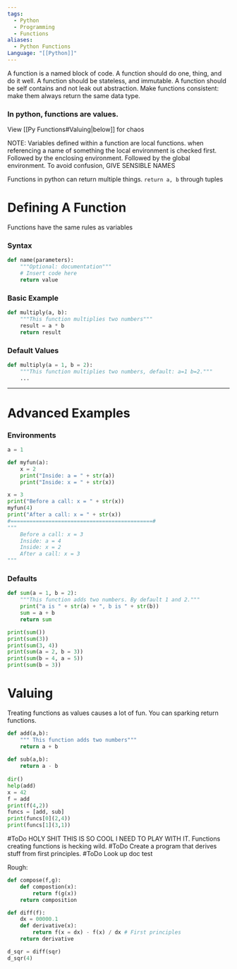 ```yaml
---
tags:
  - Python
  - Programming
  - Functions
aliases:
  - Python Functions
Language: "[[Python]]"
---
```

A function is a named block of code.
A function should do one, thing, and do it well.
A function should be stateless, and immutable.
A function should be self contains and not leak out abstraction.
Make functions consistent: make them always return the same data type.
### In python, functions are values.
View [[Py Functions#Valuing|below]] for chaos

NOTE: Variables defined within a function are local functions.
	when referencing a name of something the local environment is checked first. Followed by the enclosing environment. Followed by the global environment.
	To avoid confusion, GIVE SENSIBLE NAMES

Functions in python can return multiple things. `return a, b` through tuples 
# Defining A Function
Functions have the same rules as variables
### Syntax
```python
def name(parameters):
	"""Optional: documentation"""
	# Insert code here
	return value
```
### Basic Example
```python
def multiply(a, b):
	"""This function multiplies two numbers"""
	result = a * b
	return result
```
### Default Values
```python
def multiply(a = 1, b = 2):
	"""This function multiplies two numbers, default: a=1 b=2."""
	...
```

---
# Advanced Examples
### Environments
```python
a = 1

def myfun(a):
	x = 2
	print("Inside: a = " + str(a))
	print("Inside: x = " + str(x))

x = 3
print("Before a call: x = " + str(x))
myfun(4)
print("After a call: x = " + str(x))
#=============================================#
"""
	Before a call: x = 3
	Inside: a = 4
	Inside: x = 2
	After a call: x = 3
"""
```
### Defaults
```python
def sum(a = 1, b = 2):
	"""This function adds two numbers. By default 1 and 2."""
	print("a is " + str(a) + ", b is " + str(b))
	sum = a + b
	return sum

print(sum())
print(sum(3))
print(sum(3, 4))
print(sum(a = 2, b = 3))
print(sum(b = 4, a = 5))
print(sum(b = 3))
```
# Valuing
Treating functions as values causes a lot of fun.
You can sparking return functions.
```python
def add(a,b):
    """ This function adds two numbers"""
    return a + b
    
def sub(a,b):
    return a - b
  
dir()
help(add)
x = 42
f = add
print(f(4,2))
funcs = [add, sub]
print(funcs[0](2,4))
print(funcs[1](3,1))
```
#ToDo HOLY SHIT THIS IS SO COOL I NEED TO PLAY WITH IT. Functions creating functions is hecking wild.
#ToDo Create a program that derives stuff from first principles.
#ToDo Look up doc test

Rough:
```python
def compose(f,g):
	def compostion(x):
		return f(g(x))
	return composition

def diff(f):
	dx = 00000.1
	def derivative(x):
		return f(x = dx) - f(x) / dx # First principles
	return derivative

d_sqr = diff(sqr)
d_sqr(4)
```

